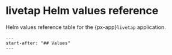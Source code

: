 ```{px-app-values} livetap
```

# livetap Helm values reference

Helm values reference table for the {px-app}`livetap` application.

```{include} ../../../applications/livetap/README.md
---
start-after: "## Values"
---
```

